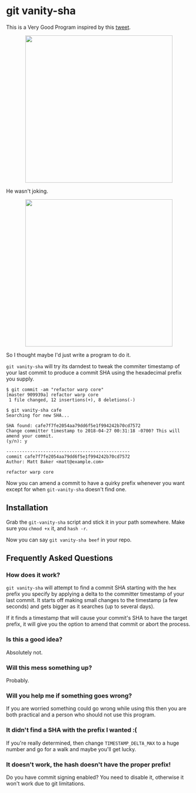 # git vanity-sha

This is a Very Good Program inspired by this [tweet](https://mobile.twitter.com/leinweber/status/989415433605283840).

<p align="center">
<img width=400 src="https://i.imgur.com/PmG9jZZ.png">
</p>

He wasn't joking.

<p align="center">
<img width=400 src="https://i.imgur.com/hMM9H2N.png">
</p>

So I thought maybe I'd just write a program to do it.

`git vanity-sha` will try its darndest to tweak the commiter timestamp of your last commit to produce a commit SHA using the hexadecimal prefix you supply.

```plaintext
$ git commit -am "refactor warp core"
[master 909939a] refactor warp core
 1 file changed, 12 insertions(+), 8 deletions(-)

$ git vanity-sha cafe
Searching for new SHA...

SHA found: cafe7f7fe2054aa79dd6f5e1f994242b70cd7572
Change committer timestamp to 2018-04-27 00:31:18 -0700? This will amend your commit.
(y/n): y

-----------------------------------------------
commit cafe7f7fe2054aa79dd6f5e1f994242b70cd7572
Author: Matt Baker <matt@example.com>

refactor warp core
```

Now you can amend a commit to have a quirky prefix whenever you want except for when `git-vanity-sha` doesn't find one.

## Installation

Grab the `git-vanity-sha` script and stick it in your path somewhere. Make sure you `chmod +x` it, and `hash -r`.

Now you can say `git vanity-sha beef` in your repo.

## Frequently Asked Questions

### How does it work?

`git vanity-sha` will attempt to find a commit SHA starting with the hex prefix you specify by applying a delta to the committer timestamp of your last commit. It starts off making small changes to the timestamp (a few seconds) and gets bigger as it searches (up to several days). 

If it finds a timestamp that will cause your commit's SHA to have the target prefix, it will give you the option to amend that commit or abort the process.

### Is this a good idea?

Absolutely not.

### Will this mess something up?

Probably.

### Will you help me if something goes wrong?

If you are worried something could go wrong while using this then you are both practical and a person who should not use this program.

### It didn't find a SHA with the prefix I wanted :(

If you're really determined, then change `TIMESTAMP_DELTA_MAX` to a huge number and go for a walk and maybe you'll get lucky.

### It doesn't work, the hash doesn't have the proper prefix!

Do you have commit signing enabled? You need to disable it, otherwise it won't work due to git limitations.
